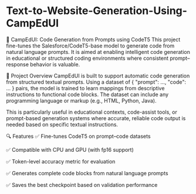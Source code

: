 ﻿# Text-to-Website-Generation-Using-CampEdUI
🧠 CampEdUI: Code Generation from Prompts using CodeT5
This project fine-tunes the Salesforce/CodeT5-base model to generate code from natural language prompts. It is aimed at enabling intelligent code generation in educational or structured coding environments where consistent prompt–response behavior is valuable.

📌 Project Overview
CampEdUI is built to support automatic code generation from structured textual prompts. Using a dataset of { "prompt": ..., "code": ... } pairs, the model is trained to learn mappings from descriptive instructions to functional code blocks. The dataset can include any programming language or markup (e.g., HTML, Python, Java).

This is particularly useful in educational contexts, code-assist tools, or prompt-based generation systems where accurate, reliable code output is needed based on specific textual instructions.

🔍 Features
✅ Fine-tunes CodeT5 on prompt–code datasets

✅ Compatible with CPU and GPU (with fp16 support)

✅ Token-level accuracy metric for evaluation

✅ Generates complete code blocks from natural language prompts

✅ Saves the best checkpoint based on validation performance

